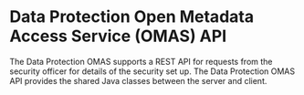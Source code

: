 <!-- SPDX-License-Identifier: Apache-2.0 -->

# Data Protection Open Metadata Access Service (OMAS) API

The Data Protection OMAS supports a REST API for requests from the security officer for details of the security set up.
The Data Protection OMAS API provides the shared Java classes between the server and client.